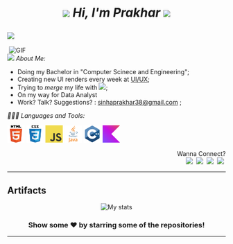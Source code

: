 <h1>
  <p align="center">
    <i
      ><img
        src="https://emojis.slackmojis.com/emojis/images/1547582922/5197/party_blob.gif?1547582922"
        width="30px"
      />
      Hi, I'm Prakhar
      <img
        src="https://emojis.slackmojis.com/emojis/images/1547582922/5197/party_blob.gif?1547582922"
        width="30px"
      />
    </i>
  </p>
</h1>
<p align ="left">
  <img src="https://readme-typing-svg.herokuapp.com?color=2ABD90&lines=Open+source+enthusiast+%E2%9D%A4%EF%B8%8F;Web+Developer+;UI-UX+Designer+%F0%9F%91%BB">
</p>
<img align="right" alt="GIF" src="[Screenshot_20230302_125130.jpg](https://media.giphy.com/media/2IudUHdI075HL02Pkk/giphy.gif)"  width="500" height="auto" />

*<img src="https://emojis.slackmojis.com/emojis/images/1600706728/10521/meow_code.gif?1600706728" width="20px"> About Me:*

- Doing my Bachelor in "Computer Scinece and Engineering";
- Creating new UI renders every week at [UI/UX](https://github.com/shr3yy/UI-UX); 
- Trying to <i>merge</i> my life with <img
        src="https://upload.wikimedia.org/wikipedia/commons/3/3f/Git_icon.svg"
        width="20px"
      />;
- On my way for Data Analyst
- Work? Talk? Suggestions? : sinhaprakhar38@gmail.com ;

*👨🏻‍💻 Languages and Tools:*  

<code><img height="40" src="https://raw.githubusercontent.com/github/explore/80688e429a7d4ef2fca1e82350fe8e3517d3494d/topics/html/html.png"></code>
<code><img height="40" src="https://raw.githubusercontent.com/github/explore/80688e429a7d4ef2fca1e82350fe8e3517d3494d/topics/css/css.png"></code>
<code><img height="40" src="https://raw.githubusercontent.com/github/explore/80688e429a7d4ef2fca1e82350fe8e3517d3494d/topics/javascript/javascript.png"></code>
<code><img height="40" src="https://raw.githubusercontent.com/github/explore/80688e429a7d4ef2fca1e82350fe8e3517d3494d/topics/java/java.png"></code>
<code><img height="40" src="https://raw.githubusercontent.com/github/explore/80688e429a7d4ef2fca1e82350fe8e3517d3494d/topics/cpp/cpp.png"></code>
<code><img height="40" src="https://raw.githubusercontent.com/github/explore/80688e429a7d4ef2fca1e82350fe8e3517d3494d/topics/kotlin/kotlin.png"></code>
 
 <p align = "right"> Wanna Connect? <br>
  <a href="https://dribbble.com/shr3yy"><img height="30" src="https://github.com/shr3yy/shr3yy/blob/main/assets/dribbble.png"></a>&nbsp;
  <a href="https://www.linkedin.com/in/shr3yy/"><img height="30" src="https://github.com/shr3yy/shr3yy/blob/main/assets/linkedin.png"></a>&nbsp;
  <a href="https://www.instagram.com/shreyanshmalvya/"><img height="30" src="https://github.com/shr3yy/shr3yy/blob/main/assets/instagram.png"></a>&nbsp;
  <a href="https://open.spotify.com/user/h1mc01zkxb1qy76ziqozb6h81"><img height="30" src="https://github.com/shr3yy/shr3yy/blob/main/assets/spotify.png"></a>&nbsp;
</p>

---
## Artifacts
<div align=center>

<!-- [![ReadMe Card](https://github-readme-stats.vercel.app/api/pin/?username=shreyanshmalvya&repo=UI-UX&theme=tokyonight)](https://github.com/shreyanshmalvya/UI-UX)
  &nbsp;&nbsp;
[![ReadMe Card](https://github-readme-stats.vercel.app/api/pin/?username=shreyanshmalvya&repo=caprice&theme=tokyonight)](https://github.com/shreyanshmalvya/Caprice) -->
![My stats](https://github-readme-stats.vercel.app/api?username=shreyanshmalvya&show_icons=true&theme=tokyonight)


</div>

<div align="center">

### Show some ❤ by starring some of the repositories!
</div>

---
